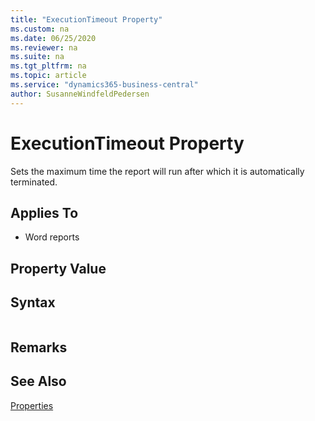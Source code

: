 ```yaml
---
title: "ExecutionTimeout Property"
ms.custom: na
ms.date: 06/25/2020
ms.reviewer: na
ms.suite: na
ms.tgt_pltfrm: na
ms.topic: article
ms.service: "dynamics365-business-central"
author: SusanneWindfeldPedersen
---
```


# ExecutionTimeout Property

Sets the maximum time the report will run after which it is automatically terminated.
  
## Applies To  

- Word reports

## Property Value   
 
## Syntax
```

```

## Remarks  

## See Also  

[Properties](devenv-properties.md) 
